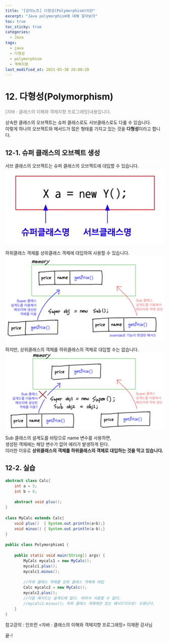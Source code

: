 ```yaml
---
title: "[강의노트] 다형성(Polymorphism)이란"
excerpt: "Java polymorphism에 대해 알아보자"
toc: true
toc_sticky: true
categories:
  - Java
tags:
  - java
  - 다형성
  - polymorphism
  - 객체지향
last_modified_at: 2021-03-30 20:00:20
---
```


# 12. 다형성(Polymorphism)
<span style="color:grey">[자바 : 클래스의 이해와 객체지향 프로그래밍]내용입니다.</span>
  
상속한 클래스의 오브젝트는 슈퍼 클래스로도 서브클래스로도 다룰 수 있습니다.  
이렇게 하나의 오브젝트와 메서드가 많은 형태를 가지고 있는 것을 **다형성**이라고 합니다.  
  
## 12-1. 슈퍼 클래스의 오브젝트 생성
서브 클래스의 오브젝트는 슈퍼 클래스의 오브젝트에 대입할 수 있습니다.  
![이미지](/assets/images/JAVA/polymorphism/poly1.png)
  
하위클래스 객체를 상위클래스 객체에 대입하여 사용할 수 있습니다.  
![이미지](/assets/images/JAVA/polymorphism/poly2.png)
  
하지만, 상위클래스의 객체를 하위클래스의 객체로 대입할 수는 없습니다.
![이미지](/assets/images/JAVA/polymorphism/poly3.png)
  
Sub 클래스의 설계도를 바탕으로 name 변수를 사용하면,  
생성된 객체에는 해당 변수가 없어 에러가 발생하게 된다.  
이러한 이유로 **상위클래스의 객체를 하위클래스의 객체로 대입하는 것을 막고 있습니다.**  

## 12-2. 실습
```java
abstract class Calc{
	int a = 5;
	int b = 6;
	
	abstract void plus();
}

class MyCalc extends Calc{
	void plus()  { System.out.println(a+b);}
	void minus() { System.out.println(a-b);}
}

public class Polymorphism1 {

	public static void main(String[] args) {
		MyCalc mycalc1 = new MyCalc();
		mycalc1.plus();
		mycalc1.minus();
		
		//하위 클래스 객체를 상위 클래스 객체에 대입 
		Calc mycalc2 = new MyCalc();
		mycalc2.plus();
		//다음 메서드는 설계도에 없다. 따라서 사용할 수 없다. 
		//mycalc2.minus(); 하위 클래스 객체에만 있는 메서드이므로! 오류난다. 		
	}
}
```
  
  
참고강의 : 인프런 <자바 : 클래스의 이해와 객체지향 프로그래밍> 이재환 강사님
  
끝-!